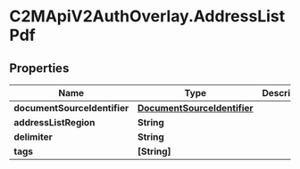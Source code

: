 # C2MApiV2AuthOverlay.AddressListPdf

## Properties

Name | Type | Description | Notes
------------ | ------------- | ------------- | -------------
**documentSourceIdentifier** | [**DocumentSourceIdentifier**](DocumentSourceIdentifier.md) |  | 
**addressListRegion** | **String** |  | 
**delimiter** | **String** |  | [optional] 
**tags** | **[String]** |  | [optional] 


